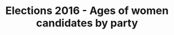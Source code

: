 ---
name: women-candidate-age
title: Elections 2016 - Ages of women candidates by party
external-url: /articles/women-candidate-age.html
image: women-candidate-age.jpg
summary: ""
--- 